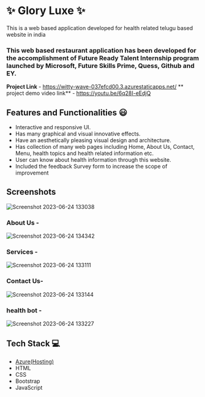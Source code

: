 
# ✨ Glory Luxe  ✨

This is a web based application developed for health related telugu based website in india

### This web based restaurant application has been developed for the accomplishment of Future Ready Talent Internship program launched by Microsoft, Future Skills Prime, Quess, Github and EY.


**Project Link** - https://witty-wave-037efcd00.3.azurestaticapps.net/
** project demo video link** - https://youtu.be/6q28I-eEdjQ

## Features and Functionalities 😃

- Interactive and responsive UI.
- Has many graphical and visual innovative effects.
- Have an aesthetically pleasing visual design and architecture.
- Has collection of many web pages including Home, About Us, Contact, Menu, health topics and health related information etc.
- User can know about health information through this website.
- Included the feedback Survey form to increase the scope of improvement 

## Screenshots
![Screenshot 2023-06-24 133038](https://github.com/Prabhuram17/project17/assets/113781993/5378933f-f161-411b-a679-1e74bf256e4c)

### About Us -
![Screenshot 2023-06-24 134342](https://github.com/Prabhuram17/project17/assets/113781993/1d3face1-51a5-4a21-a98b-228d026ac903)

### Services -
![Screenshot 2023-06-24 133111](https://github.com/Prabhuram17/project17/assets/113781993/cdc73a90-99f4-413b-b6c5-afbad4b7414b)

### Contact Us-
![Screenshot 2023-06-24 133144](https://github.com/Prabhuram17/project17/assets/113781993/53620d0f-7efd-4244-90ad-0bbd780ca63f)

### health bot -
![Screenshot 2023-06-24 133227](https://github.com/Prabhuram17/project17/assets/113781993/b33c48ee-9d19-49ed-ae29-756356188ba5)





## Tech Stack 💻

- [Azure(Hosting)](https://azure.microsoft.com/en-in/features/azure-portal/)
- HTML
- CSS
- Bootstrap
- JavaScript
